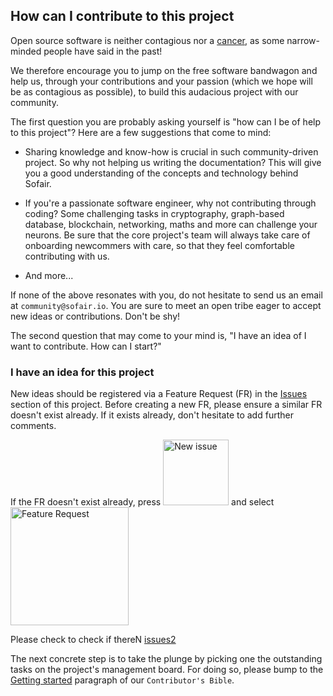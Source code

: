## How can I contribute to this project

Open source software is neither contagious nor a [cancer](https://www.techrepublic.com/article/microsoft-no-we-dont-hate-open-source-software-and-we-can-prove-it/), as some narrow-minded people have said in the past!

We therefore encourage you to jump on the free software bandwagon and help us, through your contributions and your passion (which we hope will be as contagious as possible), to build this audacious project with our community.

The first question you are probably asking yourself is "how can I be of help to this project"? Here are a few suggestions that come to mind:

- Sharing knowledge and know-how is crucial in such community-driven project. So why not helping us writing the documentation? This will give you a good understanding of the concepts and technology behind Sofair.

- If you're a passionate software engineer, why not contributing through coding? Some challenging tasks in cryptography, graph-based database, blockchain, networking, maths and more can challenge your neurons. Be sure that the core project's team will always take care of onboarding newcommers with care, so that they feel comfortable contributing with us.

- And more...

If none of the above resonates with you, do not hesitate to send us an email at `community@sofair.io`. You are sure to meet an open tribe eager to accept new ideas or contributions. Don't be shy!

The second question that may come to your mind is, "I have an idea of I want to contribute. How can I start?" 

### I have an idea for this project
New ideas should be registered via a Feature Request (FR) in the [Issues](https://github.com/hmapedro/repository-template-rust/issues/) section of this project. Before creating a new FR, please ensure a similar FR doesn't exist already. If it exists already, don't hesitate to add further comments. 

If the FR doesn't exist already, press <img width="105" alt="New issue" src="https://user-images.githubusercontent.com/78369129/223083433-ce8bd118-4a25-47cf-b3fc-009dd4a2e258.png"> and select <img width="189" alt="Feature Request" src="https://user-images.githubusercontent.com/78369129/223084527-cd693ddf-7c26-430c-a09f-71136a632625.png">


Please check  to check if thereN
[issues2](../../issues/)


The next concrete step is to take the plunge by picking one the outstanding tasks on the project's management board. For doing so, please bump to the [Getting started](./CONTRIBUTOR_BIBLE.md) paragraph of our `Contributor's Bible`.

